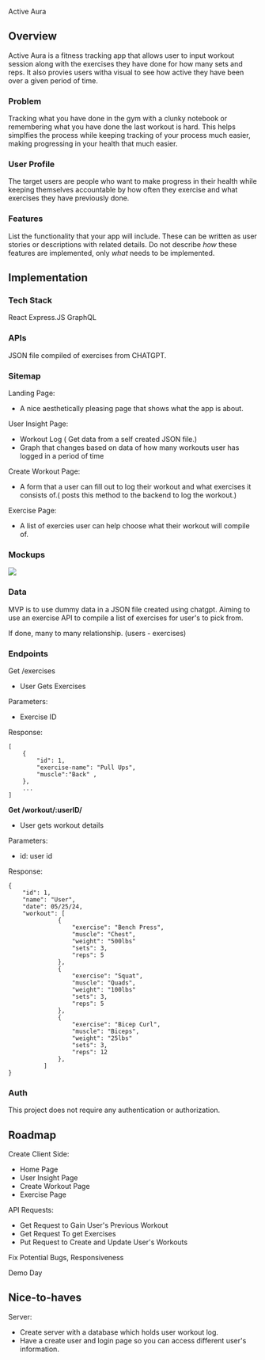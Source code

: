 Active Aura

## Overview


Active Aura is a fitness tracking app that allows user to input workout session along with the exercises they have done for how many sets and reps. It also provies users witha visual to see how active they have been over a given period of time.
### Problem

Tracking what you have done in the gym with a clunky notebook or remembering what you have done the last workout is hard. This helps simplfies the process while keeping tracking of your process much easier, making progressing in your health that much easier.

### User Profile

The target users are people who want to make progress in their health while keeping themselves accountable by how often they exercise and what exercises they have previously done.

### Features

List the functionality that your app will include. These can be written as user stories or descriptions with related details. Do not describe _how_ these features are implemented, only _what_ needs to be implemented.

## Implementation

### Tech Stack

React 
Express.JS
GraphQL

### APIs

JSON file compiled of exercises from CHATGPT. 

### Sitemap

Landing Page: 
 - A nice aesthetically pleasing page that shows what the app is about.

User Insight Page: 
 - Workout Log ( Get data from a self created JSON file.)
 - Graph that changes based on data of how many workouts user has logged in a period of time

Create Workout Page:
 - A form that a user can fill out to log their workout and what exercises it consists of.( posts this method to the backend to log the workout.)

Exercise Page: 
 - A list of exercies user can help choose what their workout will compile of.

### Mockups

![](mockup.png)

### Data

MVP is to use dummy data in a JSON file created using chatgpt. Aiming to use an exercise API to compile a list of exercises for user's to pick from. 

If done, many to many relationship. (users - exercises)

### Endpoints

Get /exercises
 - User Gets Exercises 

Parameters:
 - Exercise ID

Response:
```
[
    {
        "id": 1,
        "exercise-name": "Pull Ups",
        "muscle":"Back" ,
    },
    ...
]
```

**Get /workout/:userID/**

- User gets workout details

Parameters:
- id: user id

Response:
```
{
    "id": 1,
    "name": "User",
    "date": 05/25/24,
    "workout": [
              {
                  "exercise": "Bench Press",
                  "muscle": "Chest",
                  "weight": "500lbs"
                  "sets": 3,
                  "reps": 5
              },
              {
                  "exercise": "Squat",
                  "muscle": "Quads",
                  "weight": "100lbs"
                  "sets": 3,
                  "reps": 5
              },
              {
                  "exercise": "Bicep Curl",
                  "muscle": "Biceps",
                  "weight": "25lbs"
                  "sets": 3,
                  "reps": 12
              },
          ] 
}
```

### Auth

This project does not require any authentication or authorization.

## Roadmap

Create Client Side:
 - Home Page
 - User Insight Page
 - Create Workout Page
 - Exercise Page

API Requests: 
 - Get Request to Gain User's Previous Workout
 - Get Request To get Exercises 
 - Put Request to Create and Update User's Workouts

Fix Potential Bugs, Responsiveness

Demo Day


## Nice-to-haves
Server:
- Create server with a database which holds user workout log.
- Have a create user and login page so you can access different user's information.

